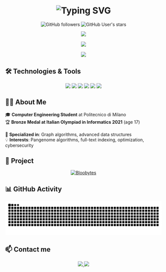 <h1 align="center">
  <img src="https://readme-typing-svg.herokuapp.com?font=Fira+Code&size=30&pause=1000&color=2E9EF7&center=true&vCenter=true&width=435&lines=Ciao%2C+sono+Ignazio!;Computer+Engineering+Student;Full-Stack+Developer" alt="Typing SVG" />
</h1>

<div align="center">
  
![GitHub followers](https://img.shields.io/github/followers/IgnazioSpaccavento?style=social)
![GitHub User's stars](https://img.shields.io/github/stars/IgnazioSpaccavento?style=social)

</div>

<p align="center">
  <img src="https://github-readme-stats.vercel.app/api?username=IgnazioSpaccavento&show_icons=true&theme=tokyonight&hide_border=true" />
</p>

<p align="center">
  <img src="https://github-readme-streak-stats.herokuapp.com/?user=IgnazioSpaccavento&theme=tokyonight&hide_border=true" />
</p>

<p align="center">
  <img src="https://github-readme-stats.vercel.app/api/top-langs/?username=IgnazioSpaccavento&layout=compact&theme=tokyonight&hide_border=true" />
</p>

## 🛠️ Technologies & Tools

<p align="center">
  <img src="https://img.shields.io/badge/C-00599C?style=for-the-badge&logo=c&logoColor=white" />
  <img src="https://img.shields.io/badge/Python-3776AB?style=for-the-badge&logo=python&logoColor=white" />
  <img src="https://img.shields.io/badge/TypeScript-007ACC?style=for-the-badge&logo=typescript&logoColor=white" />
  <img src="https://img.shields.io/badge/JavaScript-F7DF1E?style=for-the-badge&logo=javascript&logoColor=black" />
  <img src="https://img.shields.io/badge/React-20232A?style=for-the-badge&logo=react&logoColor=61DAFB" />
  <img src="https://img.shields.io/badge/Node.js-43853D?style=for-the-badge&logo=node.js&logoColor=white" />
</p>

## 👨‍💻 About Me

🎓 **Computer Engineering Student** at Politecnico di Milano
<br>
🏆 **Bronze Medal at Italian Olympiad in Informatics 2021** (age 17)  
<br>
🔬 **Specialized in**: Graph algorithms, advanced data structures
<br>
💡 **Interests**: Pangenome algorithms, full-text indexing, optimization, cybersecurity
<br>

## 🚀 Project

<div align="center">

[![Bloobytes](https://github-readme-stats.vercel.app/api/pin/?username=IgnazioSpaccavento&repo=BloodBytes&theme=tokyonight&hide_border=true)](https://github.com/IgnazioSpaccavento/BloodBytes)

</div>

## 📊 GitHub Activity

<div align="center">
  <img src="https://github.com/IgnazioSpaccavento/IgnazioSpaccavento/blob/output/github-contribution-grid-snake-dark.svg" alt="snake animation" />
</div>

## 📫 Contact me

<p align="center">
  <a href="mailto:igna.spacca@gmail.com">
    <img src="https://img.shields.io/badge/Email-D14836?style=for-the-badge&logo=gmail&logoColor=white" />
  </a>
  <a href="https://www.linkedin.com/in/ignazio-spaccavento-137901241/">
    <img src="https://img.shields.io/badge/LinkedIn-0077B5?style=for-the-badge&logo=linkedin&logoColor=white" />
  </a>
</p>

